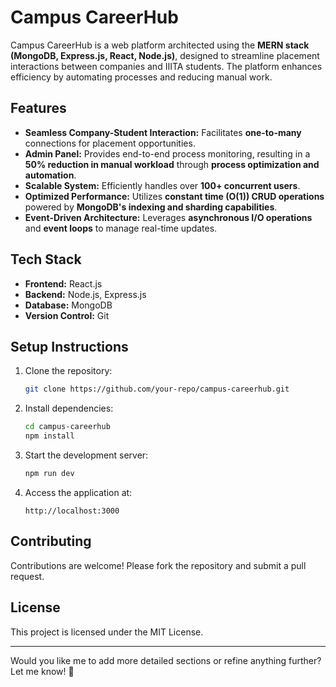 # Campus CareerHub

Campus CareerHub is a web platform architected using the **MERN stack (MongoDB, Express.js, React, Node.js)**, designed to streamline placement interactions between companies and IIITA students. The platform enhances efficiency by automating processes and reducing manual work.

## Features

- **Seamless Company-Student Interaction:** Facilitates **one-to-many** connections for placement opportunities.
- **Admin Panel:** Provides end-to-end process monitoring, resulting in a **50% reduction in manual workload** through **process optimization and automation**.
- **Scalable System:** Efficiently handles over **100+ concurrent users**.
- **Optimized Performance:** Utilizes **constant time (O(1)) CRUD operations** powered by **MongoDB's indexing and sharding capabilities**.
- **Event-Driven Architecture:** Leverages **asynchronous I/O operations** and **event loops** to manage real-time updates.

## Tech Stack

- **Frontend:** React.js
- **Backend:** Node.js, Express.js
- **Database:** MongoDB
- **Version Control:** Git

## Setup Instructions

1. Clone the repository:
   ```bash
   git clone https://github.com/your-repo/campus-careerhub.git
   ```
2. Install dependencies:
   ```bash
   cd campus-careerhub
   npm install
   ```
3. Start the development server:
   ```bash
   npm run dev
   ```
4. Access the application at:
   ```
   http://localhost:3000
   ```

## Contributing

Contributions are welcome! Please fork the repository and submit a pull request.

## License

This project is licensed under the MIT License.

---

Would you like me to add more detailed sections or refine anything further? Let me know! 🚀

